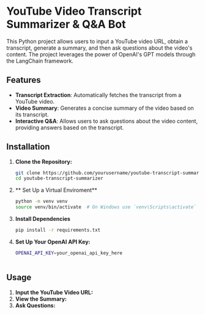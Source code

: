 # YouTube Video Transcript Summarizer & Q&A Bot

This Python project allows users to input a YouTube video URL, obtain a transcript, generate a summary, and then ask questions about the video's content. The project leverages the power of OpenAI's GPT models through the LangChain framework.

## Features

- **Transcript Extraction**: Automatically fetches the transcript from a YouTube video.
- **Video Summary**: Generates a concise summary of the video based on its transcript.
- **Interactive Q&A**: Allows users to ask questions about the video content, providing answers based on the transcript.

## Installation

1. **Clone the Repository:**
   ```bash
   git clone https://github.com/yourusername/youtube-transcript-summarizer.git
   cd youtube-transcript-summarizer
2.  ** Set Up a Virtual Enviroment**
    ```bash
    python -m venv venv
    source venv/bin/activate  # On Windows use `venv\Scripts\activate`

3.  **Install Dependencies**
    ```bash
    pip install -r requirements.txt
4. **Set Up Your OpenAI API Key:**
   ```bash
   OPENAI_API_KEY=your_openai_api_key_here



## Usage

1. **Input the YouTube Video URL:**
2. **View the Summary:**
3. **Ask Questions:**
    
